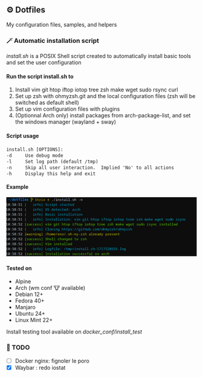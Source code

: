 ## ⚙️ Dotfiles
My configuration files, samples, and helpers

### 🪄 Automatic installation script

*install.sh* is a POSIX Shell script created to automatically install basic tools and set the user configuration

#### Run the script install.sh to
1. Install vim git htop iftop iotop tree zsh make wget sudo rsync curl
2. Set up zsh with ohmyzsh.git and the local configuration files (zsh will be switched as default shell)
3. Set up vim configuration files with plugins
4. (Optionnal Arch only) install packages from arch-package-list, and set the windows manager (wayland + sway)

#### Script usage
```
install.sh [OPTIONS]:
-d     Use debug mode
-l     Set log path (default /tmp)
-n     Skip all user interaction.  Implied 'No' to all actions
-h     Display this help and exit
```

#### Example
![script_execution_sample](sample.png)

#### Tested on
* Alpine
* Arch (wm conf 🐮 available)
* Debian 12+
* Fedora 40+
* Manjaro
* Ubuntu 24+
* Linux Mint 22+

Install testing tool available on *docker_conf/install_test*

### 📝 TODO
- [ ] Docker nginx: fignoler le poro
- [X] Waybar : redo iostat
